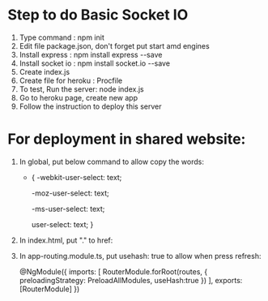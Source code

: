 # Step to do Basic Socket IO

1. Type command : npm init
2. Edit file package.json, don't forget put start amd engines
3. Install express : npm install express --save 
4. Install socket io : npm install socket.io --save
5. Create index.js
6. Create file for heroku : Procfile
7. To test, Run the server: node index.js
8. Go to heroku page, create new app
9. Follow the instruction to deploy this server

# For deployment in shared website:

1. In global, put below command to allow copy the words:
    
    * {
        -webkit-user-select: text;
        
        -moz-user-select: text;
        
        -ms-user-select: text;
        
        user-select: text; 
    }

2. In index.html,  put "." to href:
    <base href="./" />

3. In app-routing.module.ts, put usehash: true to allow when press refresh:

    @NgModule({
    imports: [
        RouterModule.forRoot(routes, { preloadingStrategy: PreloadAllModules, useHash:true })
    ],
    exports: [RouterModule]
    })